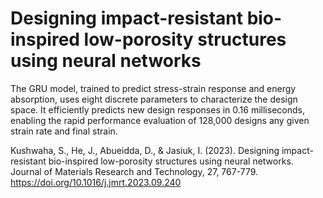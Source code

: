 # Designing impact-resistant bio-inspired low-porosity structures using neural networks
The GRU model, trained to predict stress-strain response and energy absorption, uses eight discrete parameters to characterize the design space. It efficiently predicts new design responses in 0.16 milliseconds, enabling the rapid performance evaluation of 128,000 designs any given strain rate and final strain.

Kushwaha, S., He, J., Abueidda, D., & Jasiuk, I. (2023). Designing impact-resistant bio-inspired low-porosity structures using neural networks. Journal of Materials Research and Technology, 27, 767-779. https://doi.org/10.1016/j.jmrt.2023.09.240 
